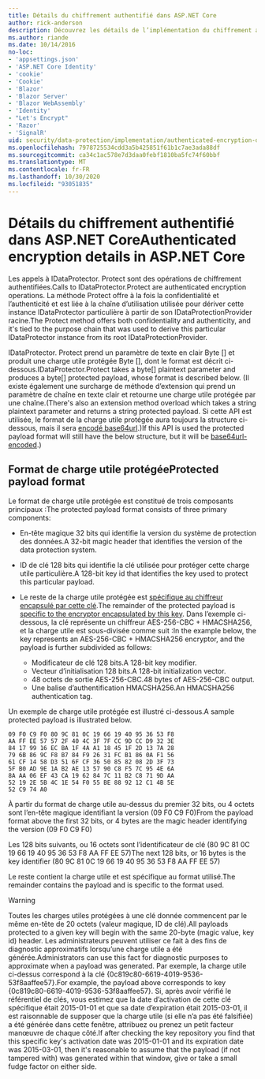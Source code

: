 ```yaml
---
title: Détails du chiffrement authentifié dans ASP.NET Core
author: rick-anderson
description: Découvrez les détails de l’implémentation du chiffrement authentifié de la protection des données ASP.NET Core.
ms.author: riande
ms.date: 10/14/2016
no-loc:
- 'appsettings.json'
- 'ASP.NET Core Identity'
- 'cookie'
- 'Cookie'
- 'Blazor'
- 'Blazor Server'
- 'Blazor WebAssembly'
- 'Identity'
- "Let's Encrypt"
- 'Razor'
- 'SignalR'
uid: security/data-protection/implementation/authenticated-encryption-details
ms.openlocfilehash: 7978725534cdd3a5b425851f61b1c7ae3ada88df
ms.sourcegitcommit: ca34c1ac578e7d3daa0febf1810ba5fc74f60bbf
ms.translationtype: MT
ms.contentlocale: fr-FR
ms.lasthandoff: 10/30/2020
ms.locfileid: "93051835"
---
```

# <a name="authenticated-encryption-details-in-aspnet-core"></a><span data-ttu-id="26973-103">Détails du chiffrement authentifié dans ASP.NET Core</span><span class="sxs-lookup"><span data-stu-id="26973-103">Authenticated encryption details in ASP.NET Core</span></span>

<a name="data-protection-implementation-authenticated-encryption-details"></a>

<span data-ttu-id="26973-104">Les appels à IDataProtector. Protect sont des opérations de chiffrement authentifiées.</span><span class="sxs-lookup"><span data-stu-id="26973-104">Calls to IDataProtector.Protect are authenticated encryption operations.</span></span> <span data-ttu-id="26973-105">La méthode Protect offre à la fois la confidentialité et l’authenticité et est liée à la chaîne d’utilisation utilisée pour dériver cette instance IDataProtector particulière à partir de son IDataProtectionProvider racine.</span><span class="sxs-lookup"><span data-stu-id="26973-105">The Protect method offers both confidentiality and authenticity, and it's tied to the purpose chain that was used to derive this particular IDataProtector instance from its root IDataProtectionProvider.</span></span>

<span data-ttu-id="26973-106">IDataProtector. Protect prend un paramètre de texte en clair Byte [] et produit une charge utile protégée Byte [], dont le format est décrit ci-dessous.</span><span class="sxs-lookup"><span data-stu-id="26973-106">IDataProtector.Protect takes a byte[] plaintext parameter and produces a byte[] protected payload, whose format is described below.</span></span> <span data-ttu-id="26973-107">(Il existe également une surcharge de méthode d’extension qui prend un paramètre de chaîne en texte clair et retourne une charge utile protégée par une chaîne.</span><span class="sxs-lookup"><span data-stu-id="26973-107">(There's also an extension method overload which takes a string plaintext parameter and returns a string protected payload.</span></span> <span data-ttu-id="26973-108">Si cette API est utilisée, le format de la charge utile protégée aura toujours la structure ci-dessous, mais il sera [encodé base64url](https://tools.ietf.org/html/rfc4648#section-5).)</span><span class="sxs-lookup"><span data-stu-id="26973-108">If this API is used the protected payload format will still have the below structure, but it will be [base64url-encoded](https://tools.ietf.org/html/rfc4648#section-5).)</span></span>

## <a name="protected-payload-format"></a><span data-ttu-id="26973-109">Format de charge utile protégée</span><span class="sxs-lookup"><span data-stu-id="26973-109">Protected payload format</span></span>

<span data-ttu-id="26973-110">Le format de charge utile protégée est constitué de trois composants principaux :</span><span class="sxs-lookup"><span data-stu-id="26973-110">The protected payload format consists of three primary components:</span></span>

* <span data-ttu-id="26973-111">En-tête magique 32 bits qui identifie la version du système de protection des données.</span><span class="sxs-lookup"><span data-stu-id="26973-111">A 32-bit magic header that identifies the version of the data protection system.</span></span>

* <span data-ttu-id="26973-112">ID de clé 128 bits qui identifie la clé utilisée pour protéger cette charge utile particulière.</span><span class="sxs-lookup"><span data-stu-id="26973-112">A 128-bit key id that identifies the key used to protect this particular payload.</span></span>

* <span data-ttu-id="26973-113">Le reste de la charge utile protégée est [spécifique au chiffreur encapsulé par cette clé](xref:security/data-protection/implementation/subkeyderivation#data-protection-implementation-subkey-derivation).</span><span class="sxs-lookup"><span data-stu-id="26973-113">The remainder of the protected payload is [specific to the encryptor encapsulated by this key](xref:security/data-protection/implementation/subkeyderivation#data-protection-implementation-subkey-derivation).</span></span> <span data-ttu-id="26973-114">Dans l’exemple ci-dessous, la clé représente un chiffreur AES-256-CBC + HMACSHA256, et la charge utile est sous-divisée comme suit :</span><span class="sxs-lookup"><span data-stu-id="26973-114">In the example below, the key represents an AES-256-CBC + HMACSHA256 encryptor, and the payload is further subdivided as follows:</span></span>
  * <span data-ttu-id="26973-115">Modificateur de clé 128 bits.</span><span class="sxs-lookup"><span data-stu-id="26973-115">A 128-bit key modifier.</span></span>
  * <span data-ttu-id="26973-116">Vecteur d’initialisation 128 bits.</span><span class="sxs-lookup"><span data-stu-id="26973-116">A 128-bit initialization vector.</span></span>
  * <span data-ttu-id="26973-117">48 octets de sortie AES-256-CBC.</span><span class="sxs-lookup"><span data-stu-id="26973-117">48 bytes of AES-256-CBC output.</span></span>
  * <span data-ttu-id="26973-118">Une balise d’authentification HMACSHA256.</span><span class="sxs-lookup"><span data-stu-id="26973-118">An HMACSHA256 authentication tag.</span></span>

<span data-ttu-id="26973-119">Un exemple de charge utile protégée est illustré ci-dessous.</span><span class="sxs-lookup"><span data-stu-id="26973-119">A sample protected payload is illustrated below.</span></span>

```
09 F0 C9 F0 80 9C 81 0C 19 66 19 40 95 36 53 F8
AA FF EE 57 57 2F 40 4C 3F 7F CC 9D CC D9 32 3E
84 17 99 16 EC BA 1F 4A A1 18 45 1F 2D 13 7A 28
79 6B 86 9C F8 B7 84 F9 26 31 FC B1 86 0A F1 56
61 CF 14 58 D3 51 6F CF 36 50 85 82 08 2D 3F 73
5F B0 AD 9E 1A B2 AE 13 57 90 C8 F5 7C 95 4E 6A
8A AA 06 EF 43 CA 19 62 84 7C 11 B2 C8 71 9D AA
52 19 2E 5B 4C 1E 54 F0 55 BE 88 92 12 C1 4B 5E
52 C9 74 A0
```

<span data-ttu-id="26973-120">À partir du format de charge utile au-dessus du premier 32 bits, ou 4 octets sont l’en-tête magique identifiant la version (09 F0 C9 F0)</span><span class="sxs-lookup"><span data-stu-id="26973-120">From the payload format above the first 32 bits, or 4 bytes are the magic header identifying the version (09 F0 C9 F0)</span></span>

<span data-ttu-id="26973-121">Les 128 bits suivants, ou 16 octets sont l’identificateur de clé (80 9C 81 0C 19 66 19 40 95 36 53 F8 AA FF EE 57)</span><span class="sxs-lookup"><span data-stu-id="26973-121">The next 128 bits, or 16 bytes is the key identifier (80 9C 81 0C 19 66 19 40 95 36 53 F8 AA FF EE 57)</span></span>

<span data-ttu-id="26973-122">Le reste contient la charge utile et est spécifique au format utilisé.</span><span class="sxs-lookup"><span data-stu-id="26973-122">The remainder contains the payload and is specific to the format used.</span></span>

> [!WARNING]
> <span data-ttu-id="26973-123">Toutes les charges utiles protégées à une clé donnée commencent par le même en-tête de 20 octets (valeur magique, ID de clé).</span><span class="sxs-lookup"><span data-stu-id="26973-123">All payloads protected to a given key will begin with the same 20-byte (magic value, key id) header.</span></span> <span data-ttu-id="26973-124">Les administrateurs peuvent utiliser ce fait à des fins de diagnostic approximatifs lorsqu’une charge utile a été générée.</span><span class="sxs-lookup"><span data-stu-id="26973-124">Administrators can use this fact for diagnostic purposes to approximate when a payload was generated.</span></span> <span data-ttu-id="26973-125">Par exemple, la charge utile ci-dessus correspond à la clé {0c819c80-6619-4019-9536-53f8aaffee57}.</span><span class="sxs-lookup"><span data-stu-id="26973-125">For example, the payload above corresponds to key {0c819c80-6619-4019-9536-53f8aaffee57}.</span></span> <span data-ttu-id="26973-126">Si, après avoir vérifié le référentiel de clés, vous estimez que la date d’activation de cette clé spécifique était 2015-01-01 et que sa date d’expiration était 2015-03-01, il est raisonnable de supposer que la charge utile (si elle n’a pas été falsifiée) a été générée dans cette fenêtre, attribuez ou prenez un petit facteur manœuvre de chaque côté.</span><span class="sxs-lookup"><span data-stu-id="26973-126">If after checking the key repository you find that this specific key's activation date was 2015-01-01 and its expiration date was 2015-03-01, then it's reasonable to assume that the payload (if not tampered with) was generated within that window, give or take a small fudge factor on either side.</span></span>
